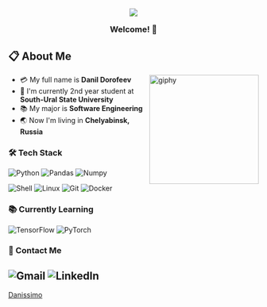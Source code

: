 <h3 align="center">
  <img src="https://user-images.githubusercontent.com/59575502/127335491-fdba1874-e943-4d3c-ab8c-678ffe22f8b8.png"></img>
  
  Welcome! 👋
<br>
## 📋 About Me
- :credit_card: My full name is **Danil Dorofeev** [<img align='right' src="https://media.giphy.com/media/M9gbBd9nbDrOTu1Mqx/giphy.gif" width="220" alt="giphy">](https://t.me/dan_is_simo)
- :school: I'm currently 2nd year student at **South-Ural State University**
- :books: My major is **Software Engineering**
- :earth_asia: Now I'm living in **Chelyabinsk, Russia**
  
### 🛠 Tech Stack
![Python](https://img.shields.io/badge/-Python-4B8BBE?style=flat-square&logo=Python&logoColor=white)
![Pandas](https://img.shields.io/badge/-Pandas-150458?style=flat-square&logo=Pandas&logoColor=white)
![Numpy](https://img.shields.io/badge/-NumPy-4DABCF?style=flat-square&logo=NumPy&logoColor=white)

![Shell](http://img.shields.io/badge/-Shell-c9c9c9?style=flat-square&logo=gnu-bash&logoColor=black)
![Linux](https://img.shields.io/badge/-Linux-ghostwhite?style=flat-square&logo=linux&logoColor=black)
![Git](https://img.shields.io/badge/-Git-grey?style=flat-square&logo=git)
![Docker](http://img.shields.io/badge/-Docker-3596ed?style=flat-square&logo=docker&logoColor=white)

### 📚 Currently Learning
![TensorFlow](https://img.shields.io/badge/-TensorFlow-E6E6E6?style=flat-square&logo=TensorFlow&logoColor=FF6F00)
![PyTorch](https://img.shields.io/badge/-PyTorch-262626?style=flat-square&logo=PyTorch&logoColor=orange)

<!-- 
![Nginx](http://img.shields.io/badge/-Nginx-2b9900?style=flat-square&logo=nginx&logoColor=white)
![Kubernetes](http://img.shields.io/badge/-Kubernetes-326de6?style=flat-square&logo=kubernetes&logoColor=white) -->

### 💬 Contact Me

![Gmail](https://img.shields.io/badge/-danildorofeev2002@gmail.com-c14438?style=for-the-badge&logo=Gmail&logoColor=white)
![LinkedIn](https://img.shields.io/badge/-Danissimo-0e76A8?style=for-the-badge&logo=linkedin&logoColor=white)
------------------------------------------------------------------------------------------------------------------------------------------
[Danissimo](https://github.com/dan1ssimo)
